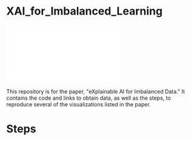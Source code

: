 # XAI_for_Imbalanced_Learning

![My Image](/framework1_A.pdf)

This repository is for the paper, "eXplainable AI for Imbalanced Data."
It contains the code and links to obtain data, as well as the steps, to reproduce several of the visualizations listed in the paper.
# Steps






